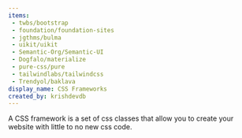 ```yaml
---
items:
 - twbs/bootstrap
 - foundation/foundation-sites
 - jgthms/bulma
 - uikit/uikit
 - Semantic-Org/Semantic-UI
 - Dogfalo/materialize
 - pure-css/pure
 - tailwindlabs/tailwindcss
 - Trendyol/baklava
display_name: CSS Frameworks
created_by: krishdevdb
---
```

A CSS framework is a set of css classes that allow you to create your website with little to no new css code.
